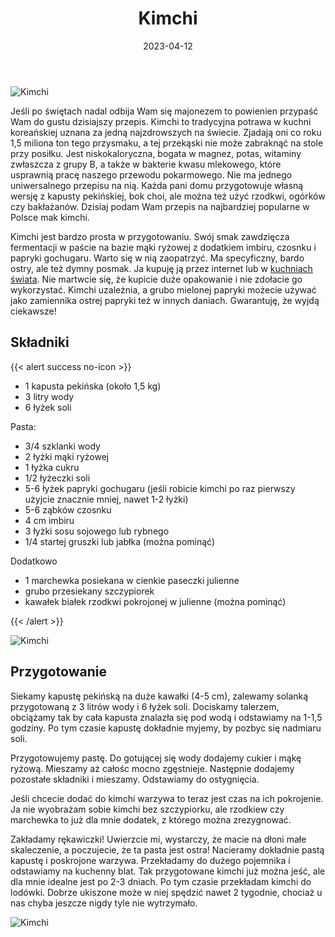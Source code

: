 ﻿---
title: "Kimchi"
date: 2023-04-12
categories:
- inne
tags:
- wegańskie
- kapusta pekińska
- kuchnie świata
- kuchnia koreańska
- bez laktozy
- kiszonki
thumbnailImagePosition: "top"
---
![Kimchi](/img/Kimchi/Kimchi-3.JPG)

Jeśli po świętach nadal odbija Wam się majonezem to powienien przypaść Wam do gustu dzisiajszy przepis. Kimchi to tradycyjna potrawa w kuchni koreańskiej uznana za jedną  najzdrowszych na świecie. Zjadają oni co roku 1,5 miliona ton tego przysmaku, a tej przekąski nie może zabraknąć na stole przy posiłku. Jest niskokaloryczna, bogata w magnez, potas, witaminy zwłaszcza z grupy B, a także w bakterie kwasu mlekowego, które usprawnią pracę naszego przewodu pokarmowego. Nie ma jednego uniwersalnego przepisu na nią. Każda pani domu przygotowuje własną wersję z kapusty pekińskiej, bok choi, ale można też użyć rzodkwi, ogórków czy bakłażanów. Dzisiaj podam Wam przepis na najbardziej popularne w Polsce mak kimchi.
<!--more-->

Kimchi jest bardzo prosta w przygotowaniu. Swój smak zawdzięcza fermentacji w paście na bazie mąki ryżowej z dodatkiem imbiru, czosnku i papryki gochugaru. Warto się w nią zaopatrzyć. Ma specyficzny, bardo ostry, ale też dymny posmak. Ja kupuję ją przez internet lub w [kuchniach świata](https://sklep.kuchnieswiata.com.pl/product-pol-983-Papryka-koreanska-Gochugaru-grubo-mielona-500g-Hosan.html?query_id=1). Nie martwcie się, że kupicie duże opakowanie i nie zdołacie go wykorzystać. Kimchi uzależnia, a grubo mielonej papryki możecie używać jako zamiennika ostrej papryki też w innych daniach. Gwarantuję, że wyjdą ciekawsze!

## Składniki
{{< alert success no-icon >}}
- 1 kapusta pekińska (około 1,5 kg)
- 3 litry wody
- 6 łyżek soli

Pasta:
- 3/4 szklanki wody
- 2 łyżki mąki ryżowej
- 1 łyżka cukru
- 1/2 łyżeczki soli
- 5-6 łyżek papryki gochugaru (jeśli robicie kimchi po raz pierwszy użyjcie znacznie mniej, nawet 1-2 łyżki)
- 5-6 ząbków czosnku
- 4 cm imbiru
- 3 łyżki sosu sojowego lub rybnego
- 1/4 startej gruszki lub jabłka (można pominąć)


Dodatkowo
- 1 marchewka posiekana w cienkie paseczki julienne
- grubo przesiekany szczypiorek
- kawałek białek rzodkwi pokrojonej w julienne (można pominąć)

{{< /alert >}}

![Kimchi](/img/Kimchi/Kimchi-1.JPG)
## Przygotowanie
Siekamy kapustę pekińską na duże kawałki (4-5 cm), zalewamy solanką przygotowaną z 3 litrów wody i 6 łyżek soli. Dociskamy talerzem, obciążamy tak by cała kapusta znalazła się pod wodą i odstawiamy na 1-1,5 godziny. Po tym czasie kapustę dokładnie myjemy, by pozbyc się nadmiaru soli. 

Przygotowujemy pastę. Do gotującej się wody dodajemy cukier i mąkę ryżową. Mieszamy aż całośc mocno zgęstnieje. Następnie dodajemy pozostałe składniki i mieszamy. Odstawiamy do ostygnięcia. 

Jeśli chcecie dodać do kimchi warzywa to teraz jest czas na ich pokrojenie. Ja nie wyobrażam sobie kimchi bez szczypiorku, ale rzodkiew czy marchewka to już dla mnie dodatek, z którego można zrezygnować. 

Zakładamy rękawiczki! Uwierzcie mi, wystarczy, że macie na dłoni małe skaleczenie, a poczujecie, że ta pasta jest ostra! Nacieramy dokładnie pastą kapustę i poskrojone warzywa. Przekładamy do dużego pojemnika i odstawiamy na kuchenny blat. Tak przygotowane kimchi już można jeść, ale dla mnie idealne jest po 2-3 dniach. Po tym czasie przekładam kimchi do lodówki. Dobrze ukiszone może w niej spędzić nawet 2 tygodnie, chociaż u nas chyba jeszcze nigdy tyle nie wytrzymało. 

![Kimchi](/img/Kimchi/Kimchi-4.JPG)

